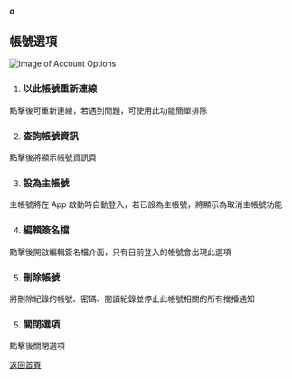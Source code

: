 ##### o
## 帳號選項

![Image of Account Options](../v1/images/account_options.png) 

1. ### 以此帳號重新連線
點擊後可重新連線，若遇到問題，可使用此功能簡單排除

2. ### 查詢帳號資訊
點擊後將顯示帳號資訊頁

3. ### 設為主帳號
主帳號將在 App 啟動時自動登入，若已設為主帳號，將顯示為取消主帳號功能

4. ### 編輯簽名檔
點擊後開啟編輯簽名檔介面，只有目前登入的帳號會出現此選項  

5. ### 刪除帳號
將刪除紀錄的帳號、密碼、閱讀紀錄並停止此帳號相關的所有推播通知  

5. ### 關閉選項
點擊後關閉選項  
  
[返回首頁](https://kimieno.github.io/android.pitt) 
